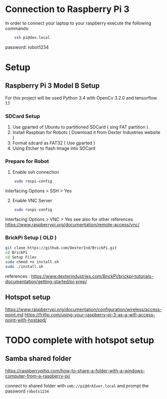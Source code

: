 # Connection to Raspberry Pi 3 #

In order to connect your laptop to your raspberry execute the following commands:

```sh
	ssh pi@dex.local
```

password: robot1234

# Setup #

## Raspberry Pi 3 Model B Setup ##

For this project will be used Python 3.4 with OpenCv 3.2.0 and tensorflow 1.1

### SDCard Setup ###

1. Use gparted of Ubuntu to partitioned SDCard ( sing FAT partition ) 
2. Install Raspbian for Robots ( Download it from Dexter Industries website )
3. Format sdcard as FAT32 ( Use gparted )
4. Using Etcher to flash Image into SDCard

### Prepare for Robot ###

1. Enable ssh connection

```sh
	sudo raspi-config
```

Interfacing Options > SSH > Yes

2. Enable VNC Server

```sh
	sudo raspi-config
```

Interfacing Options > VNC > Yes
see also for other references https://www.raspberrypi.org/documentation/remote-access/vnc/

### BrickPi Setup ( OLD ) ###

```sh
git clone https://github.com/DexterInd/BrickPi.git
cd BrickPi
cd Setup Files
sudo chmod +x install.sh
sudo ./install.sh
```

references : https://www.dexterindustries.com/BrickPi/brickpi-tutorials-documentation/getting-started/pi-prep/


## Hotspot setup ##

https://www.raspberrypi.org/documentation/configuration/wireless/access-point.md
https://frillip.com/using-your-raspberry-pi-3-as-a-wifi-access-point-with-hostapd/

# TODO complete with hotspot setup #

## Samba shared folder ##
https://raspberrypihq.com/how-to-share-a-folder-with-a-windows-computer-from-a-raspberry-pi/

connect to shared folder with ```smb://pi@drAIver.local``` and prompt the password ```robots1234```
